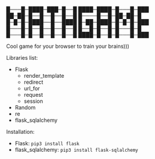
█───█─████─███─█──█  ████─████─█───█─███
██─██─█──█──█──█──█  █────█──█─██─██─█
█─█─█─████──█──████  █─██─████─█─█─█─███
█───█─█──█──█──█──█  █──█─█──█─█───█─█
█───█─█──█──█──█──█  ████─█──█─█───█─███

Cool game for your browser to train your brains)))

Libraries list:
- Flask
    - render_template
    - redirect
    - url_for
    - request
    - session
- Random
- re
- flask_sqlalchemy

Installation:
- Flask:
``pip3 install flask``
- flask_sqlalchemy: ``pip3 install flask-sqlalchemy``

